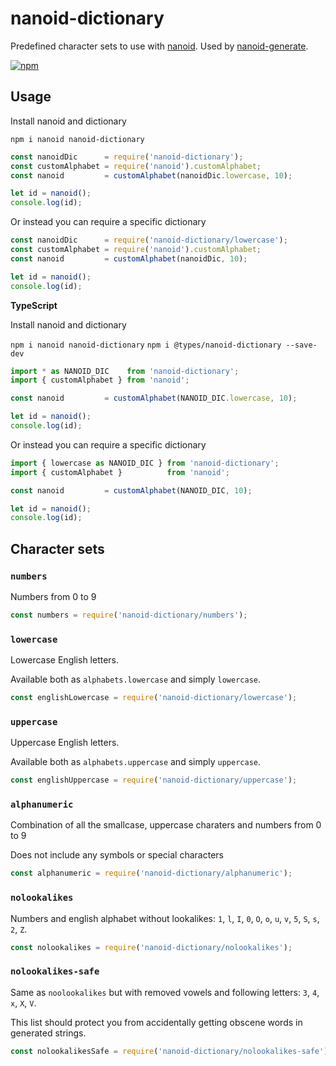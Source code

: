# nanoid-dictionary
Predefined character sets to use with [nanoid](https://github.com/ai/nanoid). Used by [nanoid-generate](https://github.com/CyberAP/nanoid-generate).

[![npm](https://img.shields.io/npm/v/nanoid-dictionary)](https://www.npmjs.com/package/nanoid-dictionary)

## Usage

Install nanoid and dictionary

`npm i nanoid nanoid-dictionary`

```javascript
const nanoidDic      = require('nanoid-dictionary');
const customAlphabet = require('nanoid').customAlphabet;
const nanoid         = customAlphabet(nanoidDic.lowercase, 10);

let id = nanoid();
console.log(id);
```

Or instead you can require a specific dictionary

```javascript
const nanoidDic      = require('nanoid-dictionary/lowercase');
const customAlphabet = require('nanoid').customAlphabet;
const nanoid         = customAlphabet(nanoidDic, 10);

let id = nanoid();
console.log(id);
```

**TypeScript**

Install nanoid and dictionary

`npm i nanoid nanoid-dictionary`
`npm i @types/nanoid-dictionary --save-dev`

```typescript
import * as NANOID_DIC    from 'nanoid-dictionary';
import { customAlphabet } from 'nanoid';

const nanoid         = customAlphabet(NANOID_DIC.lowercase, 10);

let id = nanoid();
console.log(id);
```

Or instead you can require a specific dictionary

```typescript
import { lowercase as NANOID_DIC } from 'nanoid-dictionary';
import { customAlphabet }          from 'nanoid';

const nanoid         = customAlphabet(NANOID_DIC, 10);

let id = nanoid();
console.log(id);
```

## Character sets

### `numbers`

Numbers from 0 to 9

```javascript
const numbers = require('nanoid-dictionary/numbers');
```

### `lowercase`

Lowercase English letters.

Available both as `alphabets.lowercase` and simply `lowercase`.

```javascript
const englishLowercase = require('nanoid-dictionary/lowercase');
```

### `uppercase`

Uppercase English letters.

Available both as `alphabets.uppercase` and simply `uppercase`.

```javascript
const englishUppercase = require('nanoid-dictionary/uppercase');
```

### `alphanumeric`

Combination of all the smallcase, uppercase charaters and numbers from 0 to 9

Does not include any symbols or special characters

```javascript
const alphanumeric = require('nanoid-dictionary/alphanumeric');
```

### `nolookalikes`

Numbers and english alphabet without lookalikes: `1`, `l`, `I`, `0`, `O`, `o`, `u`, `v`, `5`, `S`, `s`, `2`, `Z`.

```javascript
const nolookalikes = require('nanoid-dictionary/nolookalikes');
```

### `nolookalikes-safe`

Same as `noolookalikes` but with removed vowels and following letters: `3`, `4`, `x`, `X`, `V`.

This list should protect you from accidentally getting obscene words in generated strings.

```javascript
const nolookalikesSafe = require('nanoid-dictionary/nolookalikes-safe');
```
